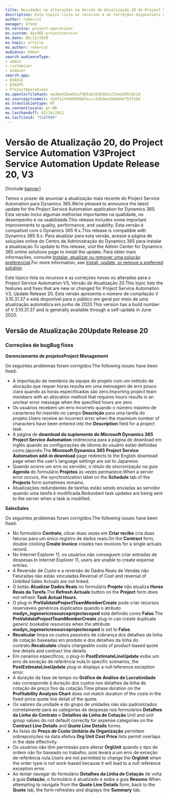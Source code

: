 ```yaml
---
title: Novidades ou alterações na Versão de Atualização 20 do Project Service Automation V3
description: Este tópico lista os recursos e as correções disponíveis na Versão de Atualização 20 do Project Service Automation V3.
author: ruhercul
manager: kfend
ms.service: project-operations
ms.custom: dyn365-projectservice
ms.date: 06/12/2020
ms.topic: article
ms.author: ruhercul
audience: Admin
search.audienceType:
- admin
- customizer
- enduser
search.app:
- D365CE
- D365PS
- ProjectOperations
ms.openlocfilehash: ee3be43da401af405ab329b9b5a724a2e95c0219
ms.sourcegitcommit: 418fa1fe9d605b8faccc2d5dee1b04b4e753f194
ms.translationtype: HT
ms.contentlocale: pt-BR
ms.lasthandoff: 02/10/2021
ms.locfileid: "5147099"
---
```

# <a name="project-service-automation-update-release-20-v3"></a><span data-ttu-id="68f40-103">Versão de Atualização 20, do Project Service Automation V3</span><span class="sxs-lookup"><span data-stu-id="68f40-103">Project Service Automation Update Release 20, V3</span></span>

[!include [banner](../includes/psa-now-project-operations.md)]

<span data-ttu-id="68f40-104">Temos o prazer de anunciar a atualização mais recente do Project Service Automation para Dynamics 365.</span><span class="sxs-lookup"><span data-stu-id="68f40-104">We’re pleased to announce the latest update for the Project Service Automation application for Dynamics 365.</span></span> <span data-ttu-id="68f40-105">Esta versão inclui algumas melhorias importantes na qualidade, no desempenho e na usabilidade.</span><span class="sxs-lookup"><span data-stu-id="68f40-105">This release includes some important improvements to quality, performance, and usability.</span></span> <span data-ttu-id="68f40-106">Esta versão é compatível com o Dynamics 365 9.x.</span><span class="sxs-lookup"><span data-stu-id="68f40-106">This release is compatible with Dynamics 365 9.x.</span></span> <span data-ttu-id="68f40-107">Para atualizar para esta versão, acesse a página de soluções online do Centro de Administração do Dynamics 365 para instalar a atualização.</span><span class="sxs-lookup"><span data-stu-id="68f40-107">To update to this release, visit the Admin Center for Dynamics 365 online solutions page to install the update.</span></span> <span data-ttu-id="68f40-108">Para obter mais informações, consulte [Instalar, atualizar ou remover uma solução preferencial](https://docs.microsoft.com/power-platform/admin/install-remove-preferred-solution).</span><span class="sxs-lookup"><span data-stu-id="68f40-108">For more information, see [Install, update, or remove a preferred solution](https://docs.microsoft.com/power-platform/admin/install-remove-preferred-solution).</span></span>

<span data-ttu-id="68f40-109">Este tópico lista os recursos e as correções novas ou alteradas para o Project Service Automation V3, Versão de Atualização 20.</span><span class="sxs-lookup"><span data-stu-id="68f40-109">This topic lists the features and fixes that are new or changed for Project Service Automation V3, Update Release 20.</span></span> <span data-ttu-id="68f40-110">Esta versão apresenta o número de compilação V 3.10.31.37 e está disponível para o público em geral por meio de uma atualização automática em junho de 2020.</span><span class="sxs-lookup"><span data-stu-id="68f40-110">This version has a build number of V 3.10.31.37 and is generally available through a self-update in June 2020.</span></span>

## <a name="update-release-20"></a><span data-ttu-id="68f40-111">Versão de Atualização 20</span><span class="sxs-lookup"><span data-stu-id="68f40-111">Update Release 20</span></span>

### <a name="bug-fixes"></a><span data-ttu-id="68f40-112">Correções de bug</span><span class="sxs-lookup"><span data-stu-id="68f40-112">Bug fixes</span></span>

<span data-ttu-id="68f40-113">**Gerenciamento de projetos**</span><span class="sxs-lookup"><span data-stu-id="68f40-113">**Project Management**</span></span>

<span data-ttu-id="68f40-114">Os seguintes problemas foram corrigidos:</span><span class="sxs-lookup"><span data-stu-id="68f40-114">The following issues have been fixed:</span></span>

- <span data-ttu-id="68f40-115">A importação de membros da equipe do projeto com um método de alocação que requer horas resulta em uma mensagem de erro pouco clara quando as horas especificadas são zero.</span><span class="sxs-lookup"><span data-stu-id="68f40-115">Importing project team members with an allocation method that requires hours results in an unclear error message when the specified hours are zero.</span></span>
- <span data-ttu-id="68f40-116">Os usuários recebem um erro incorreto quando o número máximo de caracteres foi inserido no campo **Descrição** para uma tarefa do projeto.</span><span class="sxs-lookup"><span data-stu-id="68f40-116">Users receive an incorrect error when the maximum number of characters have been entered into the **Description** field for a project task.</span></span>
- <span data-ttu-id="68f40-117">A página de **download do suplemento do Microsoft Dynamics 365 Project Service Automation** redireciona para a página de download em inglês quando as configurações de idioma do usuário estão definidas como japonês.</span><span class="sxs-lookup"><span data-stu-id="68f40-117">The **Microsoft Dynamics 365 Project Service Automation add-in download** page redirects to the English download page when the user’s language settings are set to Japanese.</span></span>
- <span data-ttu-id="68f40-118">Quando ocorre um erro no servidor, o rótulo de sincronização na guia **Agenda** do formulário **Projetos** às vezes permanece.</span><span class="sxs-lookup"><span data-stu-id="68f40-118">When a server error occurs, the synchronization label on the **Schedule** tab of the **Projects** form sometimes remains.</span></span>
- <span data-ttu-id="68f40-119">Atualizações redundantes de tarefas estão sendo enviadas ao servidor quando uma tarefa é modificada.</span><span class="sxs-lookup"><span data-stu-id="68f40-119">Redundant task updates are being sent to the server when a task is modified.</span></span>

<span data-ttu-id="68f40-120">**Sales**</span><span class="sxs-lookup"><span data-stu-id="68f40-120">**Sales**</span></span>

<span data-ttu-id="68f40-121">Os seguintes problemas foram corrigidos:</span><span class="sxs-lookup"><span data-stu-id="68f40-121">The following issues have been fixed:</span></span>

- <span data-ttu-id="68f40-122">No formulário **Contrato**, clicar duas vezes em **Criar recibo** cria duas faturas para um único registro de dados reais.</span><span class="sxs-lookup"><span data-stu-id="68f40-122">On the **Contract** form, double-clicking **Create Invoice** creates two invoices for a single actuals record.</span></span>
- <span data-ttu-id="68f40-123">No Internet Explorer 11, os usuários não conseguem criar entradas de despesas.</span><span class="sxs-lookup"><span data-stu-id="68f40-123">In Internet Explorer 11, users are unable to create expense entries.</span></span>
- <span data-ttu-id="68f40-124">A Reversão de Custo e a reversão de Dados Reais de Vendas não Faturadas não estão vinculadas.</span><span class="sxs-lookup"><span data-stu-id="68f40-124">Reversal of Cost and reversal of Unbilled Sales Actuals are not linked.</span></span>
- <span data-ttu-id="68f40-125">O botão **Atualizar Dados Reais** no formulário **Projeto** não atualiza **Horas Reais da Tarefa**.</span><span class="sxs-lookup"><span data-stu-id="68f40-125">The **Refresh Actuals** button on the **Project** form does not refresh **Task Actual Hours**.</span></span>
- <span data-ttu-id="68f40-126">O plug-in **PreValidateProjectTeamMemberCreate** pode criar recursos reserváveis genéricos duplicados quando o atributo **msdyn_isgenericresourceprojectscoped** está definido como **Falso**.</span><span class="sxs-lookup"><span data-stu-id="68f40-126">The **PreValidateProjectTeamMemberCreate** plug-in can create duplicate generic bookable resources when the attribute **msdyn_isgenericresourceprojectscoped** is set to **False**.</span></span>
- <span data-ttu-id="68f40-127">**Recalcular** limpa os custos passíveis de cobrança dos detalhes da linha de cotação baseadas em produto e dos detalhes da linha do contrato.</span><span class="sxs-lookup"><span data-stu-id="68f40-127">**Recalculate** clears chargeable costs of product-based quote line details and contract line details.</span></span>
- <span data-ttu-id="68f40-128">Em cenários específicos, o plug-in **PostEstimateLineUpdate** exibe um erro de exceção de referência nula.</span><span class="sxs-lookup"><span data-stu-id="68f40-128">In specific scenarios, the **PostEstimateLineUpdate** plug-in displays a null teference exception error.</span></span>
- <span data-ttu-id="68f40-129">A duração da fase de tempo no **Gráfico de Análise de Lucratividade** não corresponde à duração dos custos nos detalhes da linha de cotação de preço fixo da cotação.</span><span class="sxs-lookup"><span data-stu-id="68f40-129">Time phase duration on the **Profitability Analysis Chart** does not match duration of the costs in the fixed-price quote line detail of the quote.</span></span>
- <span data-ttu-id="68f40-130">Os valores da unidade e do grupo de unidades não são padronizados corretamente para as categorias de despesas nos formulários **Detalhes da Linha do Contrato** e **Detalhes da Linha de Cotação**.</span><span class="sxs-lookup"><span data-stu-id="68f40-130">Unit and unit group values do not default correctly for expense categories on the **Contract Line Details** and **Quote Line Details** forms.</span></span>
- <span data-ttu-id="68f40-131">As listas de **Preço de Custo Unitário da Organização** permitem sobreposições na data efetiva.</span><span class="sxs-lookup"><span data-stu-id="68f40-131">**Org Unit Cost Price** lists permit overlaps in the date effectivity.</span></span>
- <span data-ttu-id="68f40-132">Os usuários não têm permissão para alterar **OrgUnit** quando o tipo de ordem não for baseado no trabalho, pois levará a um erro de exceção de referência nula.</span><span class="sxs-lookup"><span data-stu-id="68f40-132">Users are not permitted to change the **OrgUnit** when the order type is not work-based because it will lead to a null reference exception error.</span></span>
- <span data-ttu-id="68f40-133">Ao tentar navegar do formulário **Detalhes da Linha de Cotação** de volta à guia **Cotação**, o formulário é atualizado e exibe a guia **Resumo**.</span><span class="sxs-lookup"><span data-stu-id="68f40-133">When attempting to navigate from the **Quote Line Details** form, back to the **Quote** tab, the form refreshes and displays the **Summary** tab.</span></span>
